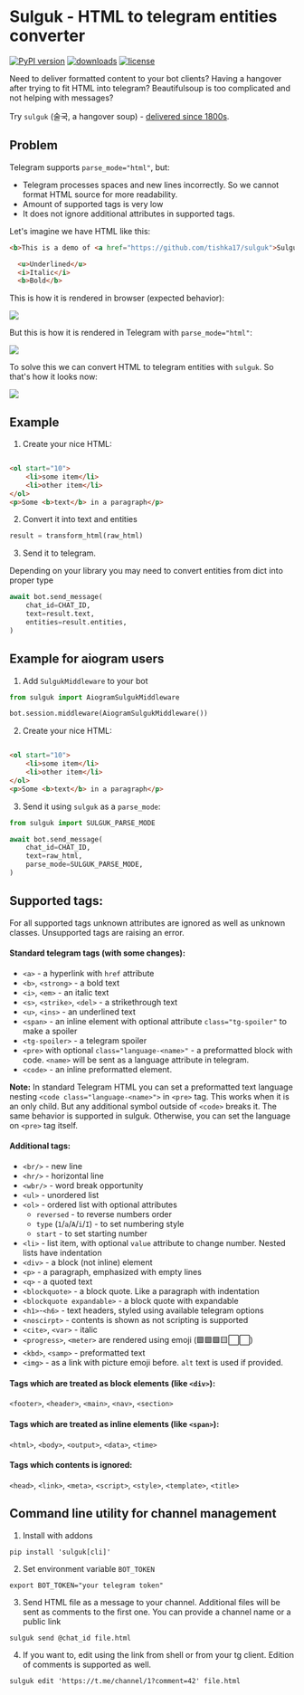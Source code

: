 Sulguk - HTML to telegram entities converter
================================================


[![PyPI version](https://badge.fury.io/py/sulguk.svg)](https://badge.fury.io/py/aiogram-sulguk)
[![downloads](https://img.shields.io/pypi/dm/sulguk.svg)](https://pypistats.org/packages/sulguk)
[![license](https://img.shields.io/github/license/Tishka17/sulguk.svg)](https://github.com/Tishka17/sulguk/blob/master/LICENSE)


Need to deliver formatted content to your bot clients?
Having a hangover after trying to fit HTML into telegram?
Beautifulsoup is too complicated and not helping with messages?

Try `sulguk` (술국, a hangover
soup) - [delivered since 1800s](https://en.wikipedia.org/wiki/Food_delivery).

## Problem

Telegram supports `parse_mode="html"`, but:

* Telegram processes spaces and new lines incorrectly. So we cannot format HTML source for more readability.
* Amount of supported tags is very low 
* It does not ignore additional attributes in supported tags.

Let's imagine we have HTML like this:

```html
<b>This is a demo of <a href="https://github.com/tishka17/sulguk">Sulguk</a></b>

  <u>Underlined</u>
  <i>Italic</i>
  <b>Bold</b>
```

This is how it is rendered in browser (expected behavior):

![](https://github.com/tishka17/sulguk/blob/master/images/problem_browser.png?raw=True)

But this is how it is rendered in Telegram with `parse_mode="html"`:

![](https://github.com/tishka17/sulguk/blob/master/images/problem_telegram.png?raw=True)

To solve this we can convert HTML to telegram entities with `sulguk`. So that's how it looks now:

![](https://github.com/tishka17/sulguk/blob/master/images/problem_sulguk.png?raw=True)

## Example

1. Create your nice HTML:

```html

<ol start="10">
    <li>some item</li>
    <li>other item</li>
</ol>
<p>Some <b>text</b> in a paragraph</p>
```

2. Convert it into text and entities

```python
result = transform_html(raw_html)
```

3. Send it to telegram.

Depending on your library you may need to convert entities from dict into
proper type

```python
await bot.send_message(
    chat_id=CHAT_ID,
    text=result.text,
    entities=result.entities,
)
```

## Example for aiogram users

1. Add `SulgukMiddleware` to your bot

```python
from sulguk import AiogramSulgukMiddleware

bot.session.middleware(AiogramSulgukMiddleware())
```

2. Create your nice HTML:

```html

<ol start="10">
    <li>some item</li>
    <li>other item</li>
</ol>
<p>Some <b>text</b> in a paragraph</p>
```

3. Send it using `sulguk` as a `parse_mode`:

```python
from sulguk import SULGUK_PARSE_MODE

await bot.send_message(
    chat_id=CHAT_ID,
    text=raw_html,
    parse_mode=SULGUK_PARSE_MODE,
)
```

## Supported tags:

For all supported tags unknown attributes are ignored as well as unknown classes.
Unsupported tags are raising an error. 

#### Standard telegram tags (with some changes):
* `<a>` - a hyperlink with `href` attribute 
* `<b>`, `<strong>` - a bold text
* `<i>`, `<em>` - an italic text
* `<s>`, `<strike>`, `<del>` - a strikethrough text
* `<u>`, `<ins>` - an underlined text
* `<span>` - an inline element with optional attribute `class="tg-spoiler"` to make a spoiler
* `<tg-spoiler>` - a telegram spoiler
* `<pre>` with optional `class="language-<name>"` - a preformatted block with code. `<name>` will be sent as a language attribute in telegram.
* `<code>` - an inline preformatted element. 

**Note:** In standard Telegram HTML you can set a preformatted text language nesting `<code class="language-<name>">` in `<pre>` tag. This works when it is an only child. But any additional symbol outside of `<code>` breaks it.
The same behavior is supported in sulguk. Otherwise, you can set the language on `<pre>` tag itself.

#### Additional tags:
* `<br/>` - new line
* `<hr/>` - horizontal line
* `<wbr/>` - word break opportunity
* `<ul>` - unordered list
* `<ol>` - ordered list with optional attributes
    * `reversed` - to reverse numbers order
    * `type` (`1`/`a`/`A`/`i`/`I`) - to set numbering style
    * `start` - to set starting number
* `<li>` - list item, with optional  `value` attribute to change number. Nested lists have
  indentation
* `<div>` - a block (not inline) element
* `<p>` - a paragraph, emphasized with empty lines
* `<q>` - a quoted text
* `<blockquote>` - a block quote. Like a paragraph with indentation
* `<blockquote expandable>` - a block quote with expandable
* `<h1>`-`<h6>` - text headers, styled using available telegram options
* `<noscirpt>` - contents is shown as not scripting is supported
* `<cite>`, `<var>` - italic
* `<progress>`, `<meter>` are rendered using emoji (🟩🟩🟩🟨⬜️⬜️)
* `<kbd>`, `<samp>` - preformatted text
* `<img>` - as a link with picture emoji before. `alt` text is used if provided.

#### Tags which are treated as block elements (like `<div>`):
`<footer>`, `<header>`, `<main>`, `<nav>`, `<section>`

#### Tags which are treated as inline elements (like `<span>`):
`<html>`, `<body>`, `<output>`, `<data>`, `<time>`

#### Tags which contents is ignored:

`<head>`, `<link>`, `<meta>`, `<script>`, `<style>`, `<template>`, `<title>`


## Command line utility for channel management

1. Install with addons
```shell
pip install 'sulguk[cli]'
```

2. Set environment variable `BOT_TOKEN`

```shell
export BOT_TOKEN="your telegram token"
```

3. Send HTML file as a message to your channel. Additional files will be sent as comments to the first one. You can provide a channel name or a public link

```shell
sulguk send @chat_id file.html
```

4. If you want to, edit using the link from shell or from your tg client. Edition of comments is supported as well.

```shell
sulguk edit 'https://t.me/channel/1?comment=42' file.html
```
